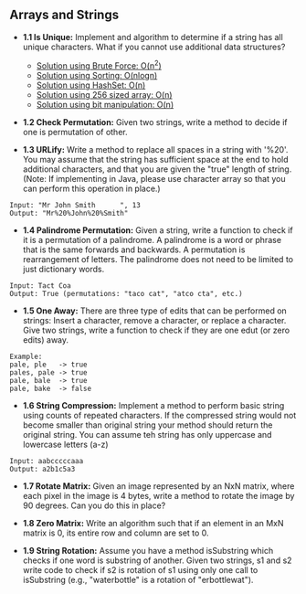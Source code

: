 ## Arrays and Strings

* **1.1 Is Unique:** Implement and algorithm to determine if a string has all unique characters. What if you cannot use additional data structures?
    - [Solution using Brute Force: O(n<sup>2</sup>)](1.1/1-brute-force.java)
    - [Solution using Sorting: O(nlogn)](1.1/2-using-sort.java)
    - [Solution using HashSet: O(n)](1.1/3-using-hashset.java)
    - [Solution using 256 sized array: O(n)](1.1/4-using-256-sized-array.java)
    - [Solution using bit manipulation: O(n)](1.1/5-using-bit-manipulation.java)



* **1.2 Check Permutation:** Given two strings, write a method to decide if one is permutation of other.

* **1.3 URLify:** Write a method to replace all spaces in a string with '%20'. You may assume that the string has sufficient space at the end to hold additional characters, and that you are given the "true" length of string. (Note: If implementing in Java, please use character array so that you can perform this operation in place.)
```
Input: "Mr John Smith      ", 13
Output: "Mr%20%John%20%Smith"
```

* **1.4 Palindrome Permutation:** Given a string, write a function to check if it is a permutation of a palindrome. A palindrome is a word or phrase that is the same forwards and backwards. A permutation is rearrangement of letters. The palindrome does not need to be limited to just dictionary words.
```
Input: Tact Coa
Output: True (permutations: "taco cat", "atco cta", etc.)
```

* **1.5 One Away:** There are three type of edits that can be performed on strings: Insert a character, remove a character, or replace a character. Give two strings, write a function to check if they are one edut (or zero edits) away.
```
Example:
pale, ple   -> true
pales, pale -> true
pale, bale  -> true
pale, bake  -> false
```

* **1.6 String Compression:** Implement a method to perform basic string using counts of repeated characters. If the compressed string would not become smaller than original string your method should return the original string. You can assume teh string has only uppercase and lowercase letters (a-z)
```
Input: aabcccccaaa
Output: a2b1c5a3
```

* **1.7 Rotate Matrix:** Given an image represented by an NxN matrix, where each pixel in the image is 4 bytes, write a method to rotate the image by 90 degrees. Can you do this in place?

* **1.8 Zero Matrix:** Write an algorithm such that if an element in an MxN matrix is 0, its entire row and column are set to 0.

* **1.9 String Rotation:** Assume you have a method isSubstring which checks if one word is substring of another. Given two strings, s1 and s2 write code to check if s2 is rotation of s1 using only one call to isSubstring (e.g., "waterbottle" is a rotation of "erbottlewat").

